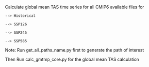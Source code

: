 Calculate global mean TAS time series for all CMIP6 available files for
	
	--> Historical
	
	--> SSP126
	
	--> SSP245

	--> SSP585

Note:
Run get_all_paths_name.py first to generate the path of interest

Then Run calc_gmtmp_core.py for the global mean TAS calculation
